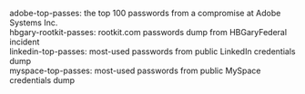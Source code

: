 adobe-top-passes: the top 100 passwords from a compromise at Adobe Systems Inc.  
hbgary-rootkit-passes: rootkit.com passwords dump from HBGaryFederal incident  
linkedin-top-passes: most-used passwords from public LinkedIn credentials dump  
myspace-top-passes: most-used passwords from public MySpace credentials dump  
